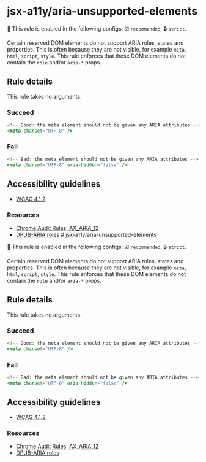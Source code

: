 # jsx-a11y/aria-unsupported-elements

💼 This rule is enabled in the following configs: ☑️ `recommended`, 🔒 `strict`.

<!-- end auto-generated rule header -->

Certain reserved DOM elements do not support ARIA roles, states and properties. This is often because they are not visible, for example `meta`, `html`, `script`, `style`. This rule enforces that these DOM elements do not contain the `role` and/or `aria-*` props.

## Rule details

This rule takes no arguments.

### Succeed
```jsx
<!-- Good: the meta element should not be given any ARIA attributes -->
<meta charset="UTF-8" />
```

### Fail
```jsx
<!-- Bad: the meta element should not be given any ARIA attributes -->
<meta charset="UTF-8" aria-hidden="false" />
```

## Accessibility guidelines
- [WCAG 4.1.2](https://www.w3.org/WAI/WCAG21/Understanding/name-role-value)

### Resources
- [Chrome Audit Rules, AX_ARIA_12](https://github.com/GoogleChrome/accessibility-developer-tools/wiki/Audit-Rules#ax_aria_12)
- [DPUB-ARIA roles](https://www.w3.org/TR/dpub-aria-1.0/)
                                                                                                                                                                                                                                                                                                                                                                                                                                                                                                                                                                                                                                                                                                                                                                                                                                                                                                                                                                                             # jsx-a11y/aria-unsupported-elements

💼 This rule is enabled in the following configs: ☑️ `recommended`, 🔒 `strict`.

<!-- end auto-generated rule header -->

Certain reserved DOM elements do not support ARIA roles, states and properties. This is often because they are not visible, for example `meta`, `html`, `script`, `style`. This rule enforces that these DOM elements do not contain the `role` and/or `aria-*` props.

## Rule details

This rule takes no arguments.

### Succeed
```jsx
<!-- Good: the meta element should not be given any ARIA attributes -->
<meta charset="UTF-8" />
```

### Fail
```jsx
<!-- Bad: the meta element should not be given any ARIA attributes -->
<meta charset="UTF-8" aria-hidden="false" />
```

## Accessibility guidelines
- [WCAG 4.1.2](https://www.w3.org/WAI/WCAG21/Understanding/name-role-value)

### Resources
- [Chrome Audit Rules, AX_ARIA_12](https://github.com/GoogleChrome/accessibility-developer-tools/wiki/Audit-Rules#ax_aria_12)
- [DPUB-ARIA roles](https://www.w3.org/TR/dpub-aria-1.0/)
